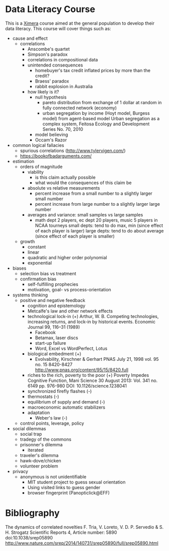Data Literacy Course
===========================

This is a [Ximera](ximera.osu.edu) course aimed at the general population to develop their data literacy. This course will cover things such as:

* cause and effect
  * correlations
  	* Anscombe's quartet
  	* Simpson's paradox
  	* correlations in compositional data
  	* unintended consequences
  	  * homebuyer's tax credit inflated prices by more than the credit?
  	  * Braess' paradox
  	  * rabbit explosion in Australia
  	* how likely is it?
  	  * null hypothesis
  	    * pareto distribution from exchange of 1 dollar at random in 
  	      fully connected network (economy)
  	    * urban segregation by income (Hoyt model, Burgess model) from agent-based model
		  Urban segregation as a complex system, Feitosa
		  Ecology and Development Series No. 70, 2010
  	  * model believing
  	  * Occam's Razor
* common logical fallacies
  * spurious correlations (http://www.tylervigen.com/)
  * https://bookofbadarguments.com/
* estimation
	* orders of magnitude
	  * viability
	  	* is this claim actually possible
	  	* what would the consequences of this claim be
	  * absolute vs relative measurements
	  	* percent increase from a small number to a slightly larger small number
  	  	* percent increase from large number to a slightly larger large number
  	  * averages and variance: small samples vs large samples
  	  	* math dept 2 players, ec dept 20 players, music 5 players in NCAA tourneys
  	  	  small depts: tend to do max, min (since effect of each player is larger)
  	  	  large depts: tend to do about average (since effect of each player is smaller)
    * growth
      * constant
      * linear
      * quadratic and higher order polynomial
      * exponential
* biases
  * selection bias vs treatment
  * confirmation bias
  	* self-fulfilling prophecies
  	* motivation, goal- vs process-orientation
* systems thinking
  * positive and negative feedback
     * cognition and epistemology
     * Metcalfe's law and other network effects
     * technological lock-in (+)
       Arthur, W. B. Competing technologies, increasing returns, 
       and lock-in by historical events. 
       Economic Journal 99, 116–31 (1989)
       * Facebook
       * Betamax, laser discs
       * start-up failure
       * Word, Excel vs WordPerfect, Lotus
     * biological embedment (+)
       * Evolvability, Kirschner & Gerhart
         PNAS July 21, 1998 vol. 95 no. 15 8420-8427
         http://www.pnas.org/content/95/15/8420.full
     * riches to the rich, poverty to the poor (+)
       Poverty Impedes Cognitive Function, Mani
       Science 30 August 2013: Vol. 341 no. 6149 pp. 976-980 
	   DOI: 10.1126/science.1238041
     * synchronized firefly flashes (-)
     * thermostats (-)
     * equilibrium of supply and demand (-)
     * macroeconomic automatic stabilizers 
     * adaptation
        * Weber's law (-)
  * control points, leverage, policy
* social dilemmas
  * social trap
  * tradegy of the commons
  * prisonner's dilemma
  	* iterated
  * traveler's dilemma
  * hawk-dove/chicken
  * volunteer problem
* privacy
   * anonymous is not unidentifiable
      * MIT student project to guess sexual orientation
      * Using visited links to guess gender
      * browser fingerprint (Panopticlick@EFF)

Bibliography
============
The dynamics of correlated novelties
F. Tria, V. Loreto, V. D. P. Servedio & S. H. Strogatz
Scientific Reports 4, Article number: 5890 doi:10.1038/srep05890
http://www.nature.com/srep/2014/140731/srep05890/full/srep05890.html
